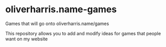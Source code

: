 # oliverharris.name-games
Games that will go onto oliverharris.name/games

This repository allows you to add and modify ideas for games that people want on my website
